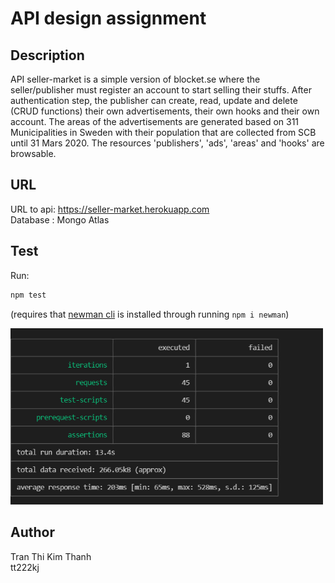 # API design assignment

## Description
API seller-market is a simple version of blocket.se where the seller/publisher must register an account to start selling their stuffs. After authentication step, the publisher can create, read, update and delete (CRUD functions) their own advertisements, their own hooks and their own account. The areas of the advertisements are generated based on 311 Municipalities in Sweden with their population that are collected from SCB until 31 Mars 2020. The resources 'publishers', 'ads', 'areas' and 'hooks' are browsable. 

## URL

URL to api: https://seller-market.herokuapp.com <br />
Database : Mongo Atlas <br />

## Test

Run:

```sh
npm test
```

(requires that [newman cli](https://www.npmjs.com/package/newman) is installed through running `npm i newman`)


[<img src="./img/newman.PNG" width="500" alt="Newman test with npm for API"/>](./img/newman.PNG)

## Author
Tran Thi Kim Thanh <br />
tt222kj
